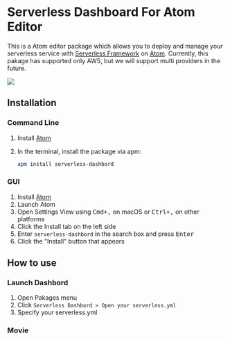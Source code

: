 # Serverless Dashboard For Atom Editor
This is a Atom editor package which allows you to deploy and manage your serverless service with [Serverless Framework](https://serverless.com/framework/) on [Atom](https://atom.io/).
Currently, this pakage has supported only AWS, but we will support multi providers in the future.

<img src="https://raw.githubusercontent.com/horike37serverless-dashboard-for-atom/master/screenshot.gif" />

## Installation

### Command Line

1. Install [Atom](https://atom.io)
2. In the terminal, install the package via apm:

    ```sh
    apm install serverless-dashbord
    ```

### GUI

1. Install [Atom](https://atom.io)
1. Launch Atom
1. Open Settings View using <kbd>Cmd+,</kbd> on macOS or <kbd>Ctrl+,</kbd> on other platforms
1. Click the Install tab on the left side
1. Enter `serverless-dashbord` in the search box and press <kbd>Enter</kbd>
1. Click the "Install" button that appears

## How to use

### Launch Dashbord
1. Open Pakages menu
1. Click `Serverless Dashbord > Open your serverless.yml`
1. Specify your serverless.yml

### Movie
